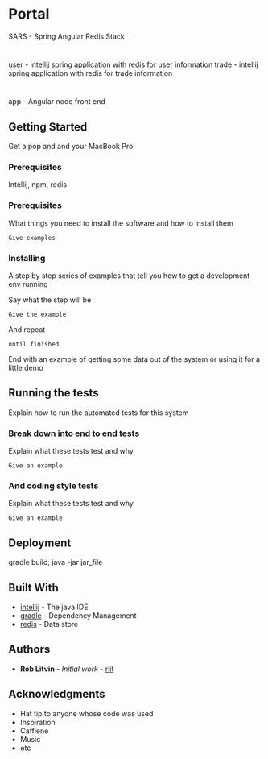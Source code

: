 # Portal

SARS - Spring Angular Redis Stack 

#
user - intellij spring application with redis for user information 
trade - intellij spring application with redis for trade information

#
app - Angular node front end

## Getting Started

Get a pop and and your MacBook Pro


### Prerequisites

Intellij, npm, redis 

### Prerequisites

What things you need to install the software and how to install them

```
Give examples
```

### Installing

A step by step series of examples that tell you how to get a development env running

Say what the step will be

```
Give the example
```

And repeat

```
until finished
```

End with an example of getting some data out of the system or using it for a little demo

## Running the tests

Explain how to run the automated tests for this system

### Break down into end to end tests

Explain what these tests test and why

```
Give an example
```

### And coding style tests

Explain what these tests test and why

```
Give an example
```

## Deployment

gradle build; java -jar jar_file

## Built With

* [intellij](https://intellij-support.jetbrains.com) - The java IDE
* [gradle](https://gradle.org) - Dependency Management
* [redis](https://github.com/Homebrew/homebrew-core/blob/master/Formula/redis.rb) - Data store
## Authors

* **Rob Litvin** - *Initial work* - [rlit](http://rlit.us)

## Acknowledgments

* Hat tip to anyone whose code was used
* Inspiration
* Caffiene
* Music
* etc
